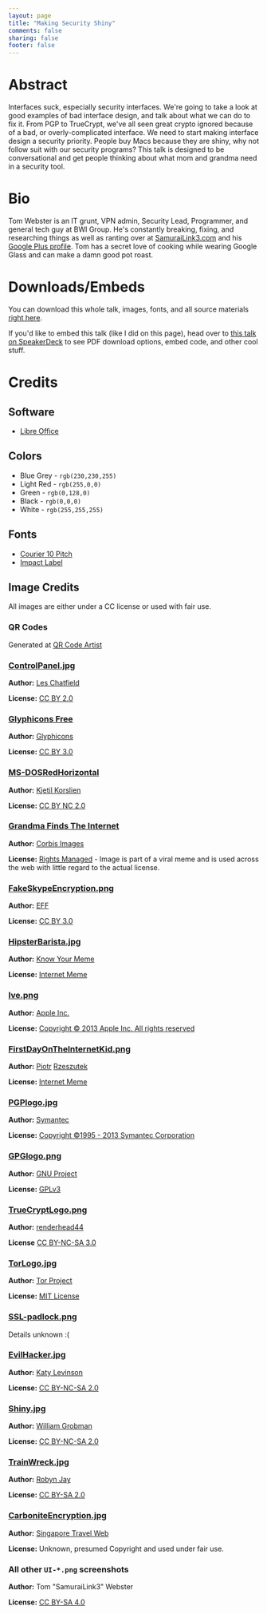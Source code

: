 ```yaml
---
layout: page
title: "Making Security Shiny"
comments: false
sharing: false
footer: false
---
```


<script async class="speakerdeck-embed" data-id="6b5e2380138f0131f9ff3aacfc01551e" data-ratio="1.33333333333333" src="//speakerdeck.com/assets/embed.js"></script>

# Abstract

Interfaces suck, especially security interfaces. We're going to take a look at good examples of bad interface design, and talk about what we can do to fix it. From PGP to TrueCrypt, we've all seen great crypto ignored because of a bad, or overly-complicated interface. We need to start making interface design a security priority. People buy Macs because they are shiny, why not follow suit with our security programs? This talk is designed to be conversational and get people thinking about what mom and grandma need in a security tool.

# Bio

Tom Webster is an IT grunt, VPN admin, Security Lead, Programmer, and general tech guy at BWI Group. He's constantly breaking, fixing, and researching things as well as ranting over at [SamuraiLink3.com](http://www.samurailink3.com/) and his [Google Plus profile](https://plus.google.com/114490039330264150159/about). Tom has a secret love of cooking while wearing Google Glass and can make a damn good pot roast.

# Downloads/Embeds

You can download this whole talk, images, fonts, and all source materials [right here](making-security-shiny.zip).

If you'd like to embed this talk (like I did on this page), head over to [this talk on SpeakerDeck](https://speakerdeck.com/samurailink3/making-security-shiny) to see PDF download options, embed code, and other cool stuff.

# Credits

## Software

* [Libre Office](http://www.libreoffice.org/)

## Colors

* Blue Grey - `rgb(230,230,255)`
* Light Red - `rgb(255,0,0)`
* Green - `rgb(0,128,0)`
* Black - `rgb(0,0,0)`
* White - `rgb(255,255,255)`

## Fonts

* [Courier 10 Pitch](http://www.fontpark.net/en/font/courier-10-pitch/)
* [Impact Label](http://www.fontsquirrel.com/fonts/Impact-Label)

## Image Credits

All images are either under a CC license or used with fair use.

### QR Codes

Generated at [QR Code Artist](http://www.qrcartist.com/qr-code-resources/qr-code-generators/)

### [ControlPanel.jpg](http://www.flickr.com/photos/elsie/4870007440/)

**Author:** [Les Chatfield](http://www.flickr.com/photos/elsie/)

**License:** [CC BY 2.0](http://creativecommons.org/licenses/by/2.0/)

### [Glyphicons Free](http://glyphicons.com/)

**Author:** [Glyphicons](http://glyphicons.com/)

**License:** [CC BY 3.0](http://creativecommons.org/licenses/by/3.0/)

### [MS-DOSRedHorizontal](http://www.flickr.com/photos/kjetikor/8487331878/)

**Author:** [Kjetil Korslien](http://www.flickr.com/photos/kjetikor/)

**License:** [CC BY NC 2.0](http://creativecommons.org/licenses/by-nc/2.0/deed.en)

### [Grandma Finds The Internet](http://knowyourmeme.com/memes/internet-grandma-surprise)

**Author:** [Corbis Images](http://www.corbisimages.com/Enlargement/42-16991558.html)

**License:** [Rights Managed](http://en.wikipedia.org/wiki/Rights_Managed) - Image is part of a viral meme and is used across the web with little regard to the actual license.

### [FakeSkypeEncryption.png](https://www.eff.org/deeplinks/2012/05/fake-skype-encryption-tool-targeted-syrian-activists-promises-security-delivers)

**Author:** [EFF](https://www.eff.org/)

**License:** [CC BY 3.0](http://creativecommons.org/licenses/by/3.0/us/)

### [HipsterBarista.jpg](http://knowyourmeme.com/memes/hipster-barista)

**Author:** [Know Your Meme](http://knowyourmeme.com/memes/hipster-barista)

**License:** [Internet Meme](http://knowyourmeme.com/memes/hipster-barista)

### [Ive.png](http://www.apple.com/pr/bios/jonathan-ive.html)

**Author:** [Apple Inc.](http://www.apple.com/)

**License:** [Copyright © 2013 Apple Inc. All rights reserved](http://www.apple.com/pr/bios/jonathan-ive.html#agreement)

### [FirstDayOnTheInternetKid.png](http://knowyourmeme.com/memes/first-day-on-the-internet-kid)

**Author:** [Piotr](http://www.shutterstock.com/gallery-128728p1.html) [Rzeszutek](http://rzeszutek.com/)

**License:** [Internet Meme](http://knowyourmeme.com/memes/first-day-on-the-internet-kid)

### [PGPlogo.jpg](http://www.iacr.org/conferences/crypto2008/PGP_logo.jpg)

**Author:** [Symantec](http://www.symantec.com/index.jsp)

**License:** [Copyright ©1995 - 2013 Symantec Corporation](http://www.symantec.com/about/)

### [GPGlogo.png](http://gnupg.org/share/logo-gnupg-light-purple-bg.png)

**Author:** [GNU Project](http://www.gnu.org/)

**License:** [GPLv3](http://www.gnu.org/licenses/gpl-3.0.html)

### [TrueCryptLogo.png](http://renderhead44.deviantart.com/art/TrueCrypt-Dock-Icon-77633148)

**Author:** [renderhead44](http://renderhead44.deviantart.com/)

**License** [CC BY-NC-SA 3.0](http://creativecommons.org/licenses/by-nc-sa/3.0/)

### [TorLogo.jpg](https://www.torproject.org/images/tor-logo.jpg)

**Author:** [Tor Project](https://www.torproject.org/)

**License:** [MIT License](http://opensource.org/licenses/MIT)

### [SSL-padlock.png](https://lochgelly.org.uk/wp-content/uploads/2012/12/SSL-padlock.png)

Details unknown :(

### [EvilHacker.jpg](http://www.flickr.com/photos/9917647@N02/6866136812/in/photolist-bsJKgb-bFZpyg-amRqCw-bsKsus-foPnZu-8pTxJv-aSy7yt-bFE7Ma)

**Author:** [Katy Levinson](http://www.flickr.com/photos/katylevinson/)

**License:** [CC BY-NC-SA 2.0](http://creativecommons.org/licenses/by-nc-sa/2.0/)

### [Shiny.jpg](http://www.flickr.com/photos/madotaku/409706685/)

**Author:** [William Grobman](http://www.flickr.com/photos/madotaku/)

**License:** [CC BY-NC-SA 2.0](http://creativecommons.org/licenses/by-nc-sa/2.0/)

### [TrainWreck.jpg](http://www.flickr.com/photos/65749227@N00/4397300890/in/photolist-7GzjmA-9wYLko-cdn65E-8mjF2Y-ddQ5ft-7BSuLg-7BTrzX-7BT1Bp-7BWc1J-dzDfU1-aZMgvt-9wVSVt-9DSea7-8ri74N-8reZW8-8reYJk-8ri8hd-8reYSg-8reZM6-8ri89y-8reZbk-8reZtt-8ri7of-8ri7Hd-a8Twho-7DNySK-f5q8CH-bnachL-cqXRLs-7BTyyn-aZbTKD-7zJzpK-7zNyis-7zNcud-7Cbcqt-8u18ou-8u18o3-de3ST3-de3Rxk-de3TeR-de3ReC-de3RK3-de3SQe-9Cu6i9-a8KVoR-dCcQoe-88Mu9i-dm2iRk-7Fbz6m-7FbB6C-7FbzvA)

**Author:** [Robyn Jay](http://www.flickr.com/photos/learnscope/)

**License:** [CC BY-SA 2.0](http://creativecommons.org/licenses/by-sa/2.0/)

### [CarboniteEncryption.jpg](http://www.whatsabyte.com/images/Acronis_Online_Backup/AOB1.jpg)

**Author:** [Singapore Travel Web](http://www.singaporetravelweb.com/)

**License:** Unknown, presumed Copyright and used under fair use.

### All other `UI-*.png` screenshots

**Author:** Tom "SamuraiLink3" Webster

**License:** [CC BY-SA 4.0](http://creativecommons.org/licenses/by-sa/4.0/)

